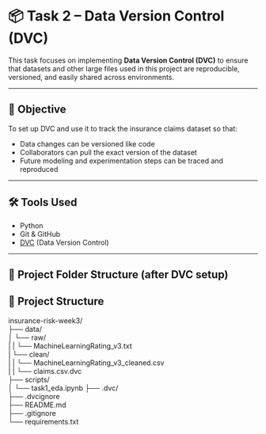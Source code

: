 # 📦 Task 2 – Data Version Control (DVC)

This task focuses on implementing **Data Version Control (DVC)** to ensure that datasets and other large files used in this project are reproducible, versioned, and easily shared across environments.

---

## 🎯 Objective

To set up DVC and use it to track the insurance claims dataset so that:
- Data changes can be versioned like code
- Collaborators can pull the exact version of the dataset
- Future modeling and experimentation steps can be traced and reproduced

---

## 🛠 Tools Used

- Python
- Git & GitHub
- [DVC](https://dvc.org/) (Data Version Control)

---

## 📂 Project Folder Structure (after DVC setup)



## 📁 Project Structure
insurance-risk-week3/  
├── data/  
│   └── raw/  
|   |   └── MachineLearningRating_v3.txt  
|   └── clean/  
|   |   └── MachineLearningRating_v3_cleaned.csv    
|   |   └── claims.csv.dvc   
├── scripts/  
│   └── task1_eda.ipynb 
├── .dvc/  
├── .dvcignore   
├── README.md  
├── .gitignore  
└── requirements.txt